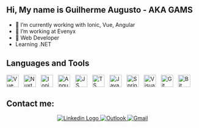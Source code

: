 ## Hi, My name is Guilherme Augusto - AKA GAMS</h1>
- 🌱 I’m currently working with Ionic, Vue, Angular
- 👯 I’m working at Evenyx
- 🥅 Web Developer
- Learning .NET

## Languages and Tools
<img align="left" alt="Vue" style="padding-right:10px;" width="32px" src="https://user-images.githubusercontent.com/25181517/117448124-a2da9800-af3e-11eb-85d2-bd1b69b65603.png"/>
<img align="left" alt="Nuxt" style="padding-right:10px;" width="32px" src="https://github.com/marwin1991/profile-technology-icons/assets/136815194/ebd92b15-970a-45b8-8c4c-0ecf69b17cdc"/>
<img align="left" alt="Ionic" style="padding-right:10px;" width="32px" src="https://cdn.jsdelivr.net/gh/devicons/devicon/icons/ionic/ionic-original.svg"/>
<img align="left" alt="Angular" style="padding-right:10px;" width="32px" src="https://cdn.jsdelivr.net/gh/devicons/devicon/icons/angularjs/angularjs-original.svg"/>
<img align="left" alt="JS" style="padding-right:10px;" width="32px" src="https://cdn.jsdelivr.net/gh/devicons/devicon/icons/javascript/javascript-original.svg"/>
<img align="left" alt="TS" style="padding-right:10px;" width="32px" src="https://cdn.jsdelivr.net/gh/devicons/devicon/icons/typescript/typescript-original.svg"/>
<img align="left" alt="Java" style="padding-right:10px;" width="32px" src="https://cdn.jsdelivr.net/gh/devicons/devicon/icons/java/java-original.svg"/>
<img align="left" alt="Spring" style="padding-right:10px;" width="32px" src="https://cdn.jsdelivr.net/gh/devicons/devicon/icons/spring/spring-original.svg"/>
<img align="left" alt="Visual Studio Code" style="padding-right:10px;" width="32px" src="https://cdn.jsdelivr.net/gh/devicons/devicon/icons/vscode/vscode-original.svg"/>
<img align="left" alt="Git" style="padding-right:10px;" width="32px" src="https://cdn.jsdelivr.net/gh/devicons/devicon/icons/git/git-original.svg"/>
<img align="left" alt="Bit" style="padding-right:10px;" width="32px" src="https://cdn.jsdelivr.net/gh/devicons/devicon/icons/bitbucket/bitbucket-original.svg"/>
          
<br />
<br />

## Contact me:

<p align="center">
  <a href="https://www.linkedin.com/in/guilhermeacc/" target="_blank">
    <img src="https://img.shields.io/badge/linkedin-%230077B5.svg?style=for-the-badge&logo=linkedin&logoColor=white" alt="Linkedin Logo"/>
  </a>
  
  <a href="mailto:guilhermecc2@hotmail.com" target="_blank">
    <img src="https://img.shields.io/badge/Microsoft_Outlook-0078D4?style=for-the-badge&logo=microsoft-outlook&logoColor=white" alt="Outlook"/>
  </a>
  <a href="mailto:guiilhermeguiiga@gmail.com" target="_blank">
    <img src="https://img.shields.io/badge/Gmail-D14836?style=for-the-badge&logo=gmail&logoColor=white" alt="Gmail"/>
  </a>
</p>

